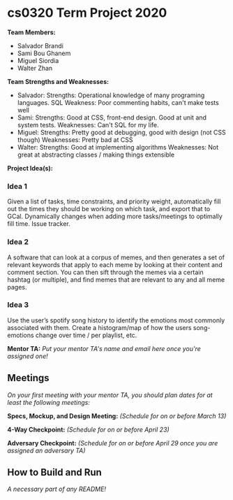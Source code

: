 # cs0320 Term Project 2020

**Team Members:**
* Salvador Brandi
* Sami Bou Ghanem
* Miguel Siordia
* Walter Zhan

**Team Strengths and Weaknesses:**
* Salvador: 
  Strengths: Operational knowledge of many programing languages. SQL 
  Weakness: Poor commenting habits, can't make tests well
* Sami:
  Strengths: Good at CSS, front-end design. Good at unit and system tests.
  Weaknesses: Can't SQL for my life. 
* Miguel:
  Strengths: Pretty good at debugging, good with design (not CSS though)
  Weaknesses: Pretty bad at CSS
* Walter:
  Strengths: Good at implementing algorithms
  Weaknesses: Not great at abstracting classes / making things extensible


**Project Idea(s):**
### Idea 1 
Given a list of tasks, time constraints, and priority weight, automatically fill out the times they should be working on which task, and export that to GCal. Dynamically changes when adding more tasks/meetings to optimally fill time. 
Issue tracker.


### Idea 2
A software that can look at a corpus of memes, and then generates a set of relevant keywords that apply to each meme by looking at their content and comment section. You can then sift through the memes via a certain hashtag (or multiple), and find memes that are relevant to any and all meme pages.


### Idea 3
Use the user’s spotify song history to identify the emotions most commonly associated with them. Create a histogram/map of how the users song-emotions change over time / per playlist, etc. 



**Mentor TA:** _Put your mentor TA's name and email here once you're assigned one!_

## Meetings
_On your first meeting with your mentor TA, you should plan dates for at least the following meetings:_

**Specs, Mockup, and Design Meeting:** _(Schedule for on or before March 13)_

**4-Way Checkpoint:** _(Schedule for on or before April 23)_

**Adversary Checkpoint:** _(Schedule for on or before April 29 once you are assigned an adversary TA)_

## How to Build and Run
_A necessary part of any README!_

